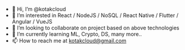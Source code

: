 - 👋 Hi, I’m @kotakcloud
- 👀 I’m interested in React / NodeJS / NoSQL / React Native / Flutter / Angular / VueJS
- 💞️ I’m looking to collaborate on project based on above technologies
- 🌱 I’m currently learning ML, Crypto, DS, many more..
- 📫 How to reach me at kotakcloud@gmail.com

<!---
kotakcloud/kotakcloud is a ✨ special ✨ repository because its `README.md` (this file) appears on your GitHub profile.
You can click the Preview link to take a look at your changes.
--->
